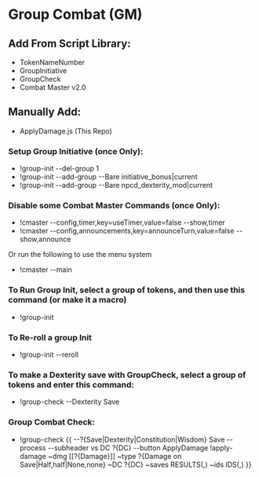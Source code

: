 # Group Combat (GM)

## Add From Script Library:
* TokenNameNumber
* GroupInitiative
* GroupCheck
* Combat Master v2.0

## Manually Add:
* ApplyDamage.js (This Repo)

### Setup Group Initiative (once Only):

* !group-init --del-group 1
* !group-init --add-group --Bare initiative_bonus|current
* !group-init --add-group --Bare npcd_dexterity_mod|current

### Disable some Combat Master Commands (once Only):

* !cmaster --config,timer,key=useTimer,value=false --show,timer
* !cmaster --config,announcements,key=announceTurn,value=false --show,announce

Or run the following to use the menu system

* !cmaster --main


### To Run Group Init, select a group of tokens, and then use this command (or make it a macro)
* !group-init

### To Re-roll a group Init
* !group-init --reroll

### To make a Dexterity save with GroupCheck, select a group of tokens and enter this command:
* !group-check --Dexterity Save

### Group Combat Check:

* !group-check {{
--?{Save|Dexterity|Constitution|Wisdom} Save
--process
--subheader vs DC ?{DC}
--button ApplyDamage !apply-damage
~dmg [[?{Damage}]]
~type ?{Damage on Save|Half,half|None,none}
~DC ?{DC}
~saves RESULTS(,)
~ids IDS(,)
}}
	
